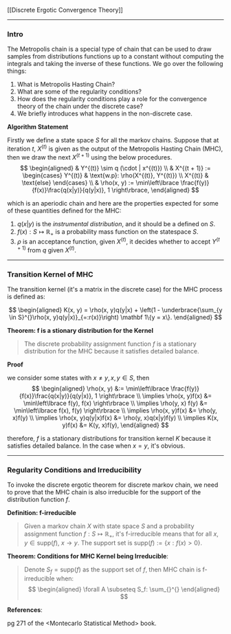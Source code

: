 [[Discrete Ergotic Convergence Theory]]

---
### **Intro**

The Metropolis chain is a special type of chain that can be used to draw samples from distributions functions up to a constant without computing the  integrals and taking the inverse of these functions. We go over the following things: 
1. What is Metropolis Hasting Chain?
2. What are some of the regularity conditions? 
3. How does the regularity conditions play a role for the convergence theory of the chain under the discrete case? 
4. We briefly introduces what happens in the non-discrete case. 

**Algorithm Statement**

Firstly we define a state space $S$ for all the markov chains. Suppose that at iteration $t$, $X^{(t)}$ is given as the output of the Metropolis Hasting Chain (MHC), then we draw the next $X^{(t + 1)}$ using the below procedures. 
$$
\begin{aligned}
    & Y^{(t)} \sim q (\cdot | x^{(t)})
    \\
    & X^{(t + 1)} := 
    \begin{cases}
        Y^{(t)} & \text{w.p}:  \rho(X^{(t)}, Y^{(t)})
        \\
        X^{(t)} &  \text{else}
    \end{cases}
    \\
    & \rho(x, y) := 
    \min\left\lbrace
        \frac{f(y)}{f(x)}\frac{q(x|y)}{q(y|x)}, 1
    \right\rbrace, 
\end{aligned}
$$

which is an aperiodic chain and here are the properties expected for some of these quantities defined for the MHC: 

1. $q(x|y)$ is the *instrumental distribution*, and it should be a defined on $S$. 
2. $f(x): S \mapsto \mathbb R_+$ is a probability mass function on the statespace $S$. 
3. $\rho$ is an acceptance function, given $X^{(t)}$, it decides whether to accept $Y^{(t + 1)}$ from $q$ given $X^{(t)}$. 


---
### **Transition Kernel of MHC**

The transition kernel (it's a matrix in the discrete case) for the MHC process is defined as: 

$$
\begin{aligned}
    K(x, y) = \rho(x, y)q(y|x) + \left(1 - \underbrace{\sum_{y \in S}^{}\rho(x, y)q(y|x)}_{=:r(x)}\right) \mathbf 1\{y = x\}. 
\end{aligned}
$$


**Theorem: f is a stionary distribution for the Kernel**
> The discrete probability assignment function $f$ is a stationary distribution for the MHC because it satisfies detailed balance. 



**Proof**

we consider some states with $x\neq y, x, y\in S$, then
$$
\begin{aligned}
    \rho(x, y) &:= \min\left\lbrace
        \frac{f(y)}{f(x)}\frac{q(x|y)}{q(y|x)}, 1
    \right\rbrace
    \\
    \implies
    \rho(x, y)f(x) &= \min\left\lbrace
        f(y), f(x)
    \right\rbrace
    \\
    \implies
    \rho(y, x) f(y) &= 
    \min\left\lbrace
        f(x), f(y)
    \right\rbrace
    \\
    \implies
    \rho(x, y)f(x) &= \rho(y, x)f(y)
    \\
    \implies
    \rho(x, y)q(y|x)f(x) &= 
    \rho(y, x)q(x|y)f(y)
    \\
    \implies
    K(x, y)f(x) &= K(y, x)f(y), 
\end{aligned}
$$

therefore, $f$ is a stationary distributions for transition kernel $K$ because it satisfies detailed balance. In the case when $x = y$, it's obvious. 


---
### **Regularity Conditions and Irreducibility**

To invoke the discrete ergotic theorem for discrete markov chain, we need to prove that the MHC chain is also irreducible for the support of the distribution function $f$. 

**Definition: f-irreducible**
> Given a markov chain $X$ with state space $S$ and a probability assignment function $f:S\mapsto \mathbb R_+$, it's f-irreducible means that for all $x, y\in \text{supp}(f)$, $x\rightarrow y$. The support set is $\text{supp}(f):= \{x: f(x) > 0\}$. 

**Theorem: Conditions for MHC Kernel being Irreducible**: 

> Denote $S_f = \text{supp}(f)$ as the support set of $f$, then MHC chain is f-irreducible when: 
$$
\begin{aligned}
    \forall A \subseteq S_f: \sum_{}^{}
\end{aligned}
$$


**References**:

pg 271 of the \<Montecarlo Statistical Method\> book. 

